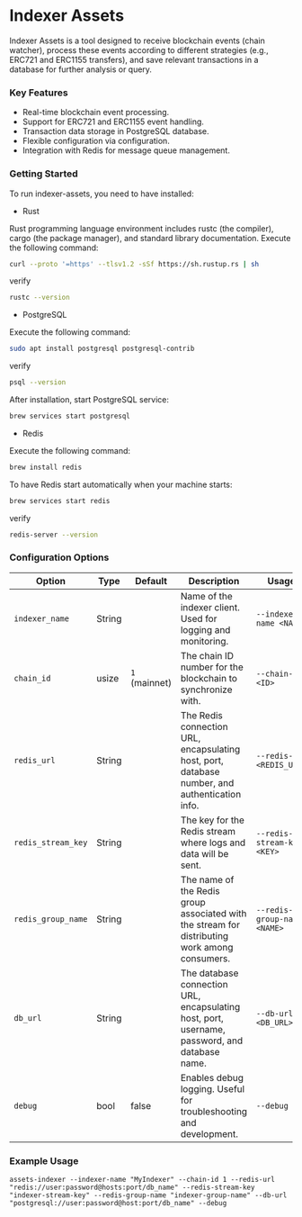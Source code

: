 # Indexer Assets

Indexer Assets is a tool designed to receive blockchain events (chain watcher), process these events according to different strategies (e.g., ERC721 and ERC1155 transfers), and save relevant transactions in a database for further analysis or query.

### Key Features

- Real-time blockchain event processing.
- Support for ERC721 and ERC1155 event handling.
- Transaction data storage in PostgreSQL database.
- Flexible configuration via configuration.
- Integration with Redis for message queue management.

### Getting Started

To run indexer-assets, you need to have installed:

- Rust

Rust programming language environment includes rustc (the compiler), cargo (the package manager), and standard library documentation.
Execute the following command:

```sh
curl --proto '=https' --tlsv1.2 -sSf https://sh.rustup.rs | sh
```

verify

```sh
rustc --version
```

- PostgreSQL

Execute the following command:

```sh
sudo apt install postgresql postgresql-contrib
```

verify

```sh
psql --version
```

After installation, start PostgreSQL service:

```sh
brew services start postgresql
```

- Redis

Execute the following command:

```sh
brew install redis
```

To have Redis start automatically when your machine starts:

```sh
brew services start redis
```

verify

```sh
redis-server --version
```

### Configuration Options

| Option             | Type   | Default       | Description                                                                                   | Usage                       |
| ------------------ | ------ | ------------- | --------------------------------------------------------------------------------------------- | --------------------------- |
| `indexer_name`     | String |               | Name of the indexer client. Used for logging and monitoring.                                  | `--indexer-name <NAME>`     |
| `chain_id`         | usize  | `1` (mainnet) | The chain ID number for the blockchain to synchronize with.                                   | `--chain-id <ID>`           |
| `redis_url`        | String |               | The Redis connection URL, encapsulating host, port, database number, and authentication info. | `--redis-url <REDIS_URL>`   |
| `redis_stream_key` | String |               | The key for the Redis stream where logs and data will be sent.                                | `--redis-stream-key <KEY>`  |
| `redis_group_name` | String |               | The name of the Redis group associated with the stream for distributing work among consumers. | `--redis-group-name <NAME>` |
| `db_url`           | String |               | The database connection URL, encapsulating host, port, username, password, and database name. | `--db-url <DB_URL>`         |
| `debug`            | bool   | false         | Enables debug logging. Useful for troubleshooting and development.                            | `--debug`                   |

### Example Usage

```shell
assets-indexer --indexer-name "MyIndexer" --chain-id 1 --redis-url "redis://user:password@hosts:port/db_name" --redis-stream-key "indexer-stream-key" --redis-group-name "indexer-group-name" --db-url "postgresql://user:password@host:port/db_name" --debug
```
